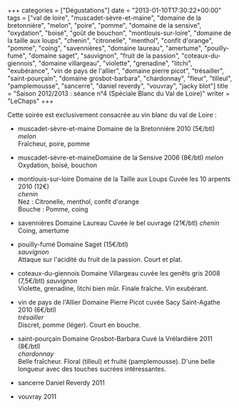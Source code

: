 +++
categories = ["Dégustations"]
date = "2013-01-10T17:30:22+00:00"
tags = ["val de loire", "muscadet-sèvre-et-maine", "domaine de la bretonnière", "melon", "poire", "pomme", "domaine de la sensive", "oxydation", "boisé", "goût de bouchon", "montlouis-sur-loire", "domaine de la taille aux loups", "chenin", "citronelle", "menthol", "confit d'orange", "pomme", "coing", "savennières", "domaine laureau", "amertume", "pouilly-fumé", "domaine saget", "sauvignon", "fruit de la passion", "coteaux-du-giennois", "domaine villargeau", "violette", "grenadine", "litchi", "exubérance", "vin de pays de l'allier", "domaine pierre picot", "trésailler", "saint-pourçain", "domaine grosbot-barbara", "chardonnay", "fleur", "tilleul", "pamplemousse", "sancerre", "daniel reverdy", "vouvray", "jacky blot"]
title = "Saison 2012/2013 : séance n°4 (Spéciale Blanc du Val de Loire)"
writer = "LeChaps"
+++

Cette soirée est exclusivement consacrée au vin blanc du val de Loire : 

* muscadet-sèvre-et-maine Domaine de la Bretonnière 2010  (5€/btl)
_melon_  
Fraîcheur, poire, pomme

* muscadet-sèvre-et-maineDomaine de la Sensive 2006  (8€/btl)
_melon_  
Oxydation, boisé, bouchon

* montlouis-sur-loire Domaine de la Taille aux Loups Cuvée les 10 arpents 2010 (12€) <i class="fa fa-plus-circle"></i>  
_chenin_  
Nez : Citronelle, menthol, confit d'orange  
Bouche : Pomme, coing

* savennières Domaine Laureau Cuvée le bel ouvrage (21€/btl)
_chenin_  
Coing, amertume

* pouilly-fumé Domaine Saget (15€/btl) <i class="fa fa-minus-circle"></i>  
_sauvignon_  
Attaque sur l'acidité du fruit de la passion. Court et plat.

* coteaux-du-giennois Domaine Villargeau cuvée les genêts gris 2008 (7,5€/btl)
_sauvignon_  
Violette, grenadine, litchi bien mûr. Finale fraîche. Vin exubérant.

* vin de pays de l'Allier Domaine Pierre Picot cuvée Sacy Saint-Agathe 2010 (6€/btl) <i class="fa fa-minus-circle"></i>  
_trésailler_  
Discret, pomme (léger). Court en bouche.

* saint-pourçain Domaine Grosbot-Barbara Cuvé la Vrélardière 2011 (8€/btl) <i class="fa fa-plus-circle"></i> <i class="fa fa-plus-circle"></i>    
_chardonnay_  
Belle fraîcheur. Floral (tilleul) et fruité (pamplemousse). D'une belle longueur avec des touches sucrées intéressantes.

* sancerre Daniel Reverdy 2011

* vouvray 2011
